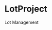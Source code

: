 # LotProject
Lot Management

<!DOCTYPE html>
<meta charset="utf-8">
<style> /* set the CSS */

body { font: 12px Arial;}

td, th {
    padding: 1px 4px;
    border: 1px black solid;
}

</style>
<body>
<div id="test"></div>
<div id="test1"></div>
<!-- load the d3.js library -->    
<script src="http://d3js.org/d3.v3.min.js"></script>

<script>


// The table generation function
function tabulate(data, columns) {
    var table = d3.select("#test").append("table")
            .attr("style", "margin-left: 200px")
            .style("border-collapse", "collapse")// <= Add this line in
            .style("border", "2px black solid"), // <= Add this line in
        thead = table.append("thead"),
        tbody = table.append("tbody");

    // append the header row
    thead.append("tr")
        .selectAll("th")
        .data(columns)
        .enter()
        .append("th")
            .text(function(column) { return column; });

    // create a row for each object in the data
    var rows = tbody.selectAll("tr")
        .data(data)
        .enter()
        .append("tr");

    // create a cell in each row for each column
    var cells = rows.selectAll("td")
        .data(function(row) {
            return columns.map(function(column) {
                return {column: column, value: row[column]};
            });
        })
        .enter()
        .append("td")
        .attr("style", "font-family: Courier") // sets the font style
            .html(function(d) { return d.value; });
    
    return table;
}

// render the table
var data = [];
var d = {};
d.date = "1";
d.close = "2";
d.open = "3";
d.diff = "4";
for (var i=0; i<10; i++)
{
	data[i] = d;
}

var peopleTable = tabulate(data, ["date", "close", "open", "diff"]);

peopleTable.selectAll("tbody tr") 
        .sort(function(a, b) {
                return d3.descending(a.close, b.close);
        });

peopleTable.selectAll("thead th")
        .text(function(column) {
                return column.charAt(0).toUpperCase()+column.substr(1);
        });

//});

</script>


</body>

